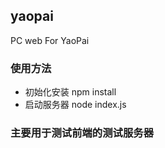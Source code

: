 ## yaopai
PC web For YaoPai
### 使用方法
- 初始化安装  npm install
- 启动服务器  node index.js

### 主要用于测试前端的测试服务器 